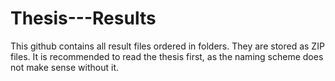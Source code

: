 # Thesis---Results
This github contains all result files ordered in folders. They are stored as ZIP files. It is recommended to read the thesis first, as the naming scheme does not make sense without it.
